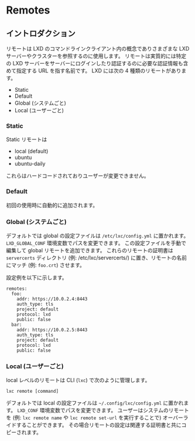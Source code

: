 # Remotes
## イントロダクション <!-- Introduction -->
リモートは LXD のコマンドラインクライアント内の概念でありさまざまな LXD サーバーやクラスターを参照するのに使用します。
リモートは実質的には特定の LXD サーバーをサーバーにログインしたり認証するのに必要な認証情報も含めて指定する URL を指す名前です。
LXD には次の 4 種類のリモートがあります。
<!--
Remotes are a concept in the LXD command line client which are used to refer to various LXD servers or clusters.
A remote is effectively a name pointing to the URL of a particular LXD server as well as needed credentials to login and authenticate the server.
LXD has four types of remotes:
-->

- Static
- Default
- Global (システムごと) <!-- (per-system) -->
- Local (ユーザーごと) <!-- (per-user) -->

### Static
Static リモートは
<!--
Static remotes are:
-->
- local (default)
- ubuntu
- ubuntu-daily

これらはハードコードされておりユーザーが変更できません。
<!--
They are hardcoded and can't be modified by the user.
-->

### Default
初回の使用時に自動的に追加されます。
<!--
Automatically added on first use.
-->

### Global (システムごと) <!-- (per-system) -->
デフォルトでは global の設定ファイルは `/etc/lxc/config.yml` に置かれます。
`LXD_GLOBAL_CONF` 環境変数でパスを変更できます。
この設定ファイルを手動で編集して global リモートを追加できます。
これらのリモートの証明書は `servercerts` ディレクトリ (例: /etc/lxc/servercerts/) に置き、リモートの名前にマッチ (例: `foo.crt`) させます。
<!--
By default the global configuration file is kept in `/etc/lxc/config.yml` or in `LXD_GLOBAL_CONF` if defined.
The configuration file can be manually edited to add global remotes. Certificates for those remotes should be stored inside the `servercerts` directory (e.g. /etc/lxc/servercerts/) and match the remote name (e.g. `foo.crt`).
-->

設定例を以下に示します。
<!--
An example config is below:
-->
```
remotes:
  foo:
    addr: https://10.0.2.4:8443
    auth_type: tls
    project: default
    protocol: lxd
    public: false
  bar:
    addr: https://10.0.2.5:8443
    auth_type: tls
    project: default
    protocol: lxd
    public: false
```

### Local (ユーザーごと) <!-- (per-user) -->
local レベルのリモートは CLI (`lxc`) で次のように管理します。
<!--
Local level remotes are managed from the CLI (`lxc`) with:
-->
`lxc remote [command]`

デフォルトでは local の設定ファイルは `~/.config/lxc/config.yml` に置かれます。
`LXD_CONF` 環境変数でパスを変更できます。
ユーザーはシステムのリモートを (例: `lxc remote name` や `lxc remote set-url` を実行することで) オーバーライドすることができます。
その場合リモートの設定は関連する証明書と共にコピーされます。
<!--
By default the configuration file is kept in `~/.config/lxc/config.yml` or in `LXD_CONF` if defined.
Users have the possibility to override system remotes (e.g. by running `lxc remote rename` or `lxc remote set-url`)
which results in the remote being copied to their own config, including any associated certificates.
-->
